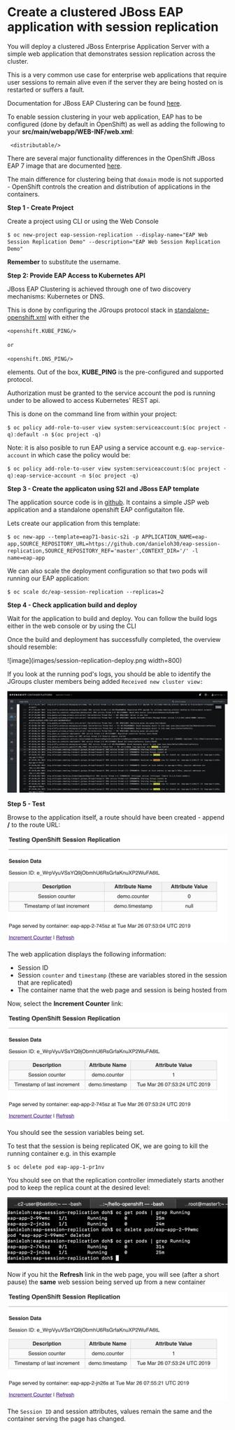 Create a clustered JBoss EAP application with session replication
===================

You will deploy a clustered JBoss Enterprise Application Server with a simple web application that demonstrates session replication across the cluster.

This is a very common use case for enterprise web applications that require user sessions to remain alive even if the server
they are being hosted on is restarted or suffers a fault.

Documentation for JBoss EAP Clustering can be found [here](https://access.redhat.com/documentation/en-us/red_hat_jboss_enterprise_application_platform/7.2/html-single/getting_started_with_jboss_eap_for_openshift_container_platform/#reference_clustering).

To enable session clustering in your web application, EAP has to be configured (done by default in OpenShift) as well as adding the
following to your **src/main/webapp/WEB-INF/web.xml**:

     <distributable/>

There are several major functionality differences in the OpenShift JBoss EAP 7 image that are documented
[here](https://access.redhat.com/documentation/en-us/red_hat_jboss_enterprise_application_platform/7.2/html-single/getting_started_with_jboss_eap_for_openshift_container_platform/#comparison_eap_and_xpaas_eap_image).

The main difference for clustering being that `domain` mode is not supported - OpenShift controls the creation and distribution of applications in the containers.


**Step 1 - Create Project**

Create a project using CLI or using the Web Console

    $ oc new-project eap-session-replication --display-name="EAP Web Session Replication Demo" --description="EAP Web Session Replication Demo"

**Remember** to substitute the username.


**Step 2: Provide EAP Access to Kubernetes API**

JBoss EAP Clustering is achieved through one of two discovery mechanisms: Kubernetes or DNS.

This is done by configuring the JGroups protocol stack in [standalone-openshift.xml](https://github.com/eformat/session-replication/blob/master/configuration/standalone-openshift.xml)
with either the

    <openshift.KUBE_PING/>

    or

    <openshift.DNS_PING/>

elements. Out of the box, **KUBE_PING** is the pre-configured and supported protocol.

Authorization must be granted to the service account the pod is running under to be allowed to access Kubernetes' REST api.

This is done on the command line from within your project:

    $ oc policy add-role-to-user view system:serviceaccount:$(oc project -q):default -n $(oc project -q)

Note: it is also posible to run EAP using a service account e.g. `eap-service-account` in which case the policy would be:

    $ oc policy add-role-to-user view system:serviceaccount:$(oc project -q):eap-service-account -n $(oc project -q)


**Step 3 - Create the applicaton using S2I and JBoss EAP template**

The application source code is in [github](https://github.com/danieloh30/eap-session-replication). It contains a simple JSP web application and a standalone openshift EAP configutaiton file.

Lets create our application from this template:

    $ oc new-app --template=eap71-basic-s2i -p APPLICATION_NAME=eap-app,SOURCE_REPOSITORY_URL=https://github.com/danieloh30/eap-session-replication,SOURCE_REPOSITORY_REF='master',CONTEXT_DIR='/' -l name=eap-app

We can also scale the deployment configuration so that two pods will running our EAP application:

    $ oc scale dc/eap-session-replication --replicas=2


**Step 4 - Check application build and deploy**

Wait for the application to build and deploy. You can follow the build logs either in the web console or by using the CLI

Once the build and deployment has successfully completed, the overview should resemble:

![image](images/session-replication-deploy.png width=800)

If you look at the running pod's logs, you should be able to identify the JGroups cluster members being added `Received new cluster view:`

![image](images/session-replication-logs.png)


**Step 5 - Test**

Browse to the application itself, a route should have been created - append **/** to the route URL:

![image](images/session-replication-app0.png)

The web application displays the following information:

- Session ID
- Session `counter` and `timestamp` (these are variables stored in the session that are replicated)
- The container name that the web page and session is being hosted from

Now, select the **Increment Counter** link:

![image](images/session-replication-increment.png)

You should see the session variables being set.

To test that the session is being replicated OK, we are going to kill the running container e.g. in this example

    $ oc delete pod eap-app-1-pr1nv

You should see on that the replication controller immediately starts another pod to keep the replica count at the desired level:

![image](images/session-replication-kill-container.png)

Now if you hit the **Refresh** link in the web page, you will see (after a short pause) the **same** web session being served
up from a new container

![image](images/session-replication-ok.png)

The `Session ID` and session attributes, values remain the same and the container serving the page has changed.
